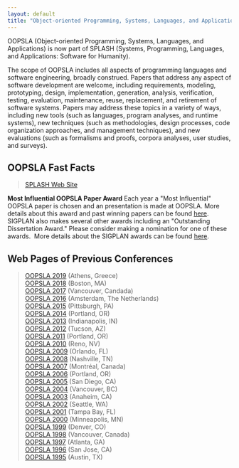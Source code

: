```yaml
---
layout: default
title: "Object-oriented Programming, Systems, Languages, and Applications (OOPSLA)"
---
```

OOPSLA (Object-oriented Programming, Systems, Languages, and
Applications) is now part of SPLASH (Systems, Programming,
Languages, and Applications: Software for Humanity). 

The scope of OOPSLA includes all aspects of programming languages and software engineering, broadly construed.
Papers that address any aspect of software development are welcome, including requirements, modeling, prototyping, design, implementation, generation, analysis, verification, testing, evaluation, maintenance, reuse, replacement, and retirement of software systems. Papers may address these topics in a variety of ways, including new tools (such as languages, program analyses, and runtime systems), new techniques (such as methodologies, design processes, code organization approaches, and management techniques), and new evaluations (such as formalisms and proofs, corpora analyses, user studies, and surveys).


OOPSLA Fast Facts
-----------------

> [SPLASH Web Site](http://splashcon.org/)  

**Most Influential OOPSLA Paper Award**
Each year a "Most Influential" OOPSLA paper is chosen and an
presentation is made at OOPSLA. More details about this award and
past winning papers can be found [here](/Awards/Conferences/OOPSLA/). SIGPLAN
also makes several other awards including an "Outstanding
Dissertation Award." Please consider making a nomination for one of
these awards.&#160; More details about the SIGPLAN awards can be found
[here](/Awards/).

Web Pages of Previous Conferences
---------------------------------
> [OOPSLA 2019](http://2019.splashcon.org/) (Athens, Greece)  
> [OOPSLA 2018](http://2018.splashcon.org/) (Boston, MA)  
> [OOPSLA 2017](http://2017.splashcon.org/) (Vancouver, Candada)  
> [OOPSLA 2016](http://2016.splashcon.org/) (Amsterdam, The Netherlands)  
> [OOPSLA 2015](http://2015.splashcon.org/) (Pittsburgh, PA)  
> [OOPSLA 2014](http://2014.splashcon.org/) (Portland, OR)  
> [OOPSLA 2013](http://splashcon.org/2013/) (Indianapolis, IN)  
> [OOPSLA 2012](http://splashcon.org/2012/) (Tucson, AZ)  
> [OOPSLA 2011](http://splashcon.org/2011/) (Portland, OR)  
> [OOPSLA 2010](http://splashcon.org/2010/) (Reno, NV)  
> [OOPSLA 2009](http://www.oopsla.org/oopsla2009/) (Orlando, FL)  
> [OOPSLA 2008](http://www.oopsla.org/oopsla2008/) (Nashville, TN)  
> [OOPSLA 2007](http://www.oopsla.org/oopsla2007/) (Montr&#233;al, Canada)  
> [OOPSLA 2006](http://www.oopsla.org/2006/) (Portland, OR)  
> [OOPSLA 2005](http://www.oopsla.org/2005/) (San Diego, CA)  
> [OOPSLA 2004](http://www.oopsla.org/2004/) (Vancouver, BC)  
> [OOPSLA 2003](http://www.oopsla.org/oopsla2003/files/) (Anaheim, CA)  
> [OOPSLA 2002](http://www.oopsla.org/2002/) (Seattle, WA)  
> [OOPSLA 2001](http://www.oopsla.org/2001/) (Tampa Bay, FL)  
> [OOPSLA 2000](http://www.oopsla.org/2000/) (Minneapolis, MN)   
> [OOPSLA 1999](http://classic.sigplan.org/oopsla/oopsla99/) (Denver, CO)   
> [OOPSLA 1998](http://classic.sigplan.org/oopsla/oopsla98/) (Vancouver, Canada)   
> [OOPSLA 1997](http://classic.sigplan.org/oopsla/oopsla97/oopsla97.html) (Atlanta, GA)   
> [OOPSLA 1996](http://classic.sigplan.org/oopsla/oopsla96/oopsla96.html) (San Jose, CA)   
> [OOPSLA 1995](http://classic.sigplan.org/oopsla/oopsla95/oopslb95.html) (Austin, TX)   
